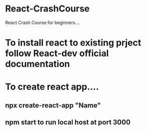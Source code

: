# React-CrashCourse
React Crash Course for beginners....
# To install react to existing prject follow React-dev official documentation

# To create react app....

## npx create-react-app "Name"

## npm start to run local host at port 3000
